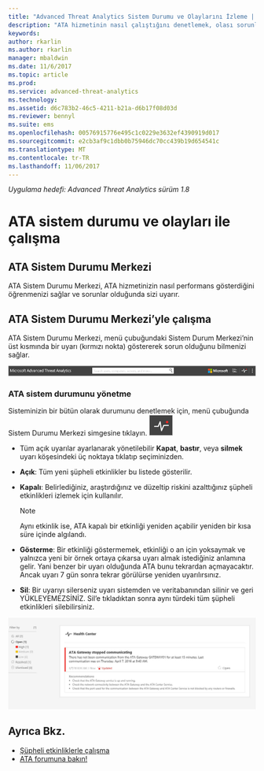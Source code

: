 ```yaml
---
title: "Advanced Threat Analytics Sistem Durumu ve Olaylarını İzleme | Microsoft Docs"
description: "ATA hizmetinin nasıl çalıştığını denetlemek, olası sorunlarda uyarı almak ve Olay görüntüleyicisinde sistem olaylarını görüntülemek için ATA Sistem Durumu Merkezi’ni kullanın."
keywords: 
author: rkarlin
ms.author: rkarlin
manager: mbaldwin
ms.date: 11/6/2017
ms.topic: article
ms.prod: 
ms.service: advanced-threat-analytics
ms.technology: 
ms.assetid: d6c783b2-46c5-4211-b21a-d6b17f08d03d
ms.reviewer: bennyl
ms.suite: ems
ms.openlocfilehash: 00576915776e495c1c0229e3632ef4390919d017
ms.sourcegitcommit: e2cb3af9c1dbb0b75946dc70cc439b19d654541c
ms.translationtype: MT
ms.contentlocale: tr-TR
ms.lasthandoff: 11/06/2017
---
```

*Uygulama hedefi: Advanced Threat Analytics sürüm 1.8*


# <a name="working-with-ata-system-health-and-events"></a>ATA sistem durumu ve olayları ile çalışma

## <a name="ata-health-center"></a>ATA Sistem Durumu Merkezi
ATA Sistem Durumu Merkezi, ATA hizmetinizin nasıl performans gösterdiğini öğrenmenizi sağlar ve sorunlar olduğunda sizi uyarır.

## <a name="working-with-the-ata-health-center"></a>ATA Sistem Durumu Merkezi’yle çalışma
ATA Sistem Durumu Merkezi, menü çubuğundaki Sistem Durum Merkezi’nin üst kısmında bir uyarı (kırmızı nokta) göstererek sorun olduğunu bilmenizi sağlar.

![ATA Sistem Durumu Merkezi kırmızı nokta araç çubuğu](media/ATA-Health-Center-Alert-red-dot.png)

### <a name="managing-ata-health"></a>ATA sistem durumunu yönetme
Sisteminizin bir bütün olarak durumunu denetlemek için, menü çubuğunda Sistem Durumu Merkezi simgesine tıklayın. ![ATA Sistem Durumu Merkezi simgesi](media/ATA-red-dot.png)

-   Tüm açık uyarılar ayarlanarak yönetilebilir **Kapat**, **bastır**, veya **silmek** uyarı köşesindeki üç noktaya tıklatıp seçiminizden.

-   **Açık**: Tüm yeni şüpheli etkinlikler bu listede gösterilir.

-   **Kapalı**: Belirlediğiniz, araştırdığınız ve düzeltip riskini azalttığınız şüpheli etkinlikleri izlemek için kullanılır.

    > [!NOTE]
    > Aynı etkinlik ise, ATA kapalı bir etkinliği yeniden açabilir yeniden bir kısa süre içinde algılandı.

-   **Gösterme**: Bir etkinliği göstermemek, etkinliği o an için yoksaymak ve yalnızca yeni bir örnek ortaya çıkarsa uyarı almak istediğiniz anlamına gelir. Yani benzer bir uyarı olduğunda ATA bunu tekrardan açmayacaktır. Ancak uyarı 7 gün sonra tekrar görülürse yeniden uyarılırsınız.

- **Sil**: Bir uyarıyı silerseniz uyarı sistemden ve veritabanından silinir ve geri YÜKLEYEMEZSİNİZ. Sil’e tıkladıktan sonra aynı türdeki tüm şüpheli etkinlikleri silebilirsiniz.



![ATA Sistem Durumu Merkezi sorunlarının resmi](media/ATA-Health-Issue.JPG)






## <a name="see-also"></a>Ayrıca Bkz.

- [Şüpheli etkinliklerle çalışma](working-with-suspicious-activities.md)
- [ATA forumuna bakın!](https://social.technet.microsoft.com/Forums/security/home?forum=mata)
